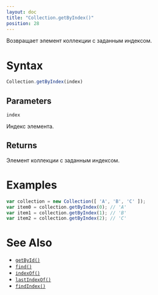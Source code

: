 ```yaml
---
layout: doc
title: "Collection.getByIndex()"
position: 28
---
```


Возвращает элемент коллекции с заданным индексом.

# Syntax

```js
Collection.getByIndex(index)
```

## Parameters

`index`

Индекс элемента.

## Returns

Элемент коллекции с заданным индексом.

# Examples

```js
var collection = new Collection([ 'A', 'B', 'C' ]);
var item0 = collection.getByIndex(0); // 'A'
var item1 = collection.getByIndex(1); // 'B'
var item2 = collection.getByIndex(2); // 'C'
```

# See Also

* [`getById()`](../Collection.getById/)
* [`find()`](../Collection.find/)
* [`indexOf()`](../Collection.indexOf/)
* [`lastIndexOf()`](../Collection.lastIndexOf/)
* [`findIndex()`](../Collection.findIndex/)
